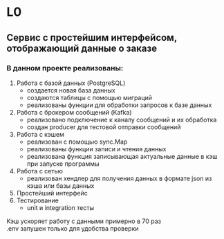 # L0

## Сервис с простейшим интерфейсом, отображающий данные о заказе

### В данном проекте реализованы:
1. Работа с базой данных (PostgreSQL)
   - создается новая база данных
   - создаются таблицы с помощью миграций
   - реализованы функции для обработки запросов к базе данных
2. Работа с брокером сообщений (Kafka)
   - реализовано подключение к каналу сообщений и их обработка
   - создан producer для тестовой отправки сообщений
3. Работа с кэшем
   - реализован с помощью sync.Map
   - реализованы функции записи и чтения данных
   - реализована функция записывающая актуальные данные в кэш при запуске программы
4. Работа с сетью
   - реализован хендлер для получения данных в формате json из кэша или базы данных
5. Простейший интерфейс
6. Тестирование
   - unit и integration тесты  
  
  
Кэш ускоряет работу с данными примерно в 70 раз  
.env запушен только для удобства проверки
